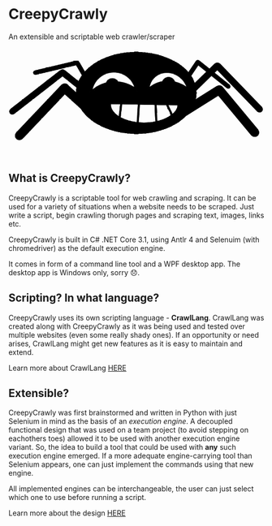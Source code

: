 # CreepyCrawly
An extensible and scriptable web crawler/scraper

![CreepyCrawly Logo](https://github.com/JurajDoncevic/CreepyCrawly/blob/master/Wiki/CreppyCrawlyTranspImg.png)


## What is CreepyCrawly?
CreepyCrawly is a scriptable tool for web crawling and scraping. It can be used for a variety of situations when a website needs to be scraped. Just write a script, begin crawling thorugh pages and scraping text, images, links etc.

CreepyCrawly is built in C# .NET Core 3.1, using Antlr 4 and Selenuim (with chromedriver) as the default execution engine.

It comes in form of a command line tool and a WPF desktop app. The desktop app is Windows only, sorry :disappointed:.

## Scripting? In what language?
CreepyCrawly uses its own scripting language - **CrawlLang**. CrawlLang was created along with CreepyCrawly as it was being used and tested over multiple websites (even some really shady ones). If an opportunity or need arises, CrawlLang might get new features as it is easy to maintain and extend.

Learn more about CrawlLang [HERE]()

## Extensible?
CreepyCrawly was first brainstormed and written in Python with just Selenium in mind as the basis of an *execution engine*. A decoupled functional design that was used on a team project (to avoid stepping on eachothers toes) allowed it to be used with another execution engine variant. So, the idea to build a tool that could be used with **any** such execution engine emerged. If a more adequate engine-carrying tool than Selenium appears, one can just implement the commands using that new engine.

All implemented engines can be interchangeable, the user can just select which one to use before running a script.

Learn more about the design [HERE]()
